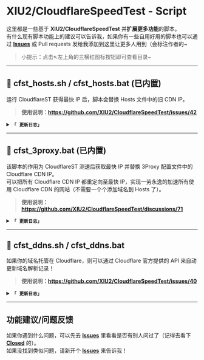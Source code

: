 # XIU2/CloudflareSpeedTest - Script

这里都是一些基于 **XIU2/CloudflareSpeedTest** 并**扩展更多功能**的脚本。  
有什么现有脚本功能上的建议可以告诉我，如果你有一些自用好用的脚本也可以通过 [**Issues**](https://github.com/XIU2/CloudflareSpeedTest/issues) 或 Pull requests 发给我添加到这里让更多人用到（会标注作者的~

> 小提示：点击↖左上角的三横杠图标按钮即可查看目录~

****
## 📑 cfst_hosts.sh / cfst_hosts.bat (已内置)

运行 CloudflareST 获得最快 IP 后，脚本会替换 Hosts 文件中的旧 CDN IP。

> **使用说明：https://github.com/XIU2/CloudflareSpeedTest/issues/42**

<details>
<summary><code><strong>「 更新日志」</strong></code></summary>

****

#### 2021年12月17日，版本 v1.0.6
 - **1. 优化** [找不到满足条件的 IP 就一直循环测速] 功能，在指定下载测速下限时没有重新测速的问题（默认注释）   

#### 2021年12月17日，版本 v1.0.3
 - **1. 新增** 找不到满足条件的 IP 就一直循环测速功能（默认注释）  
 - **2. 优化** 代码  

#### 2021年09月29日，版本 v1.0.2
 - **1. 修复** 当测速结果 IP 数量为 0 时，脚本没有退出的问题  

#### 2021年04月29日，版本 v1.0.1
 - **1. 优化** 不再需要加上 -p 0 参数来避免回车键退出了（现在可以即显示结果，又不用担心回车键退出程序）  

#### 2021年01月28日，版本 v1.0.0
 - **1. 发布** 第一个版本  

</details>

****

## 📑 cfst_3proxy.bat (已内置)

该脚本的作用为 CloudflareST 测速后获取最快 IP 并替换 3Proxy 配置文件中的 Cloudflare CDN IP。  
可以把所有 Cloudflare CDN IP 都重定向至最快 IP，实现一劳永逸的加速所有使用 Cloudflare CDN 的网站（不需要一个个添加域名到 Hosts 了）。

> **使用说明：https://github.com/XIU2/CloudflareSpeedTest/discussions/71**

<details>
<summary><code><strong>「 更新日志」</strong></code></summary>

****

#### 2021年12月17日，版本 v1.0.5
 - **1. 优化** [找不到满足条件的 IP 就一直循环测速] 功能，在指定下载测速下限时没有重新测速的问题（默认注释）   

#### 2021年12月17日，版本 v1.0.4
 - **1. 新增** 找不到满足条件的 IP 就一直循环测速功能（默认注释）  
 - **2. 优化** 代码  

#### 2021年09月29日，版本 v1.0.3
 - **1. 修复** 当测速结果 IP 数量为 0 时，脚本没有退出的问题  

#### 2021年04月29日，版本 v1.0.2
 - **1. 优化** 不再需要加上 -p 0 参数来避免回车键退出了（现在可以即显示结果，又不用担心回车键退出程序）  

#### 2021年03月16日，版本 v1.0.1
 - **1. 优化** 代码及注释内容  

#### 2021年03月13日，版本 v1.0.0
 - **1. 发布** 第一个版本  

</details>

****

## 📑 cfst_ddns.sh / cfst_ddns.bat

如果你的域名托管在 Cloudflare，则可以通过 Cloudflare 官方提供的 API 来自动更新域名解析记录！

> **使用说明：https://github.com/XIU2/CloudflareSpeedTest/issues/40**

<details>
<summary><code><strong>「 更新日志」</strong></code></summary>

****

#### 2021年12月17日，版本 v1.0.4
 - **1. 新增** 找不到满足条件的 IP 就一直循环测速功能（默认注释）  
 - **2. 优化** 代码  

#### 2021年09月29日，版本 v1.0.3
 - **1. 修复** 当测速结果 IP 数量为 0 时，脚本没有退出的问题  

#### 2021年04月29日，版本 v1.0.2
 - **1. 优化** 不再需要加上 -p 0 参数来避免回车键退出了（现在可以即显示结果，又不用担心回车键退出程序）  

#### 2021年01月27日，版本 v1.0.1
 - **1. 优化** 配置从文件中读取  

#### 2021年01月26日，版本 v1.0.0
 - **1. 发布** 第一个版本  

</details>

****

## 功能建议/问题反馈

如果你遇到什么问题，可以先去 [**Issues**](https://github.com/XIU2/CloudflareSpeedTest/issues) 里看看是否有别人问过了（记得去看下  [**Closed**](https://github.com/XIU2/CloudflareSpeedTest/issues?q=is%3Aissue+is%3Aclosed) 的）。  
如果没找到类似问题，请新开个 [**Issues**](https://github.com/XIU2/CloudflareSpeedTest/issues/new) 来告诉我！